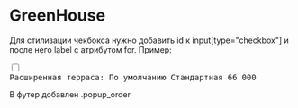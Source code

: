 # GreenHouse

Для стилизации чекбокса нужно добавить id к input[type="checkbox"] и после него label с атрибутом for.
Пример:
<pre><input type="checkbox" name="check[]" id="point-1" data-price="66000" value="">
<label for="point-1">Расширенная терраса: <span>По умолчанию Стандартная</span> <span class="info-spollers__price rub">66 000</span></label></pre>

В футер добавлен .popup_order
